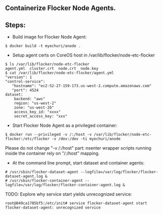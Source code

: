 ## Containerize Flocker Node Agents.


## Steps:

 * Build image for Flocker Node Agent:

```
$ docker build -t myechuri/anode .
```

 * Setup  agent certs on CoreOS host in /var/lib/flocker/node-etc-flocker

```
$ ls /var/lib/flocker/node-etc-flocker
agent.yml  cluster.crt  node.crt  node.key
$ cat /var/lib/flocker/node-etc-flocker/agent.yml 
"version": 1
"control-service":
   "hostname": "ec2-52-27-159-173.us-west-2.compute.amazonaws.com"
   "port": 4524
dataset:
    backend: "aws"
    region: "us-west-2"
    zone: "us-west-2b"
    access_key_id: "xxxx"
    secret_access_key: "xxx"
```

 * Start Flocker Node Agent as a privileged container:

```
$ docker run --privileged -v /:/host -v /var/lib/flocker/node-etc-flocker:/etc/flocker -v /dev:/dev -ti myechuri/anode
```

Please do not change "-v /:/host" part: nsenter wrapper scripts running inside the container rely on "/:/host" mapping.

 * At the command line prompt, start dataset and container agents:

```
# /usr/sbin/flocker-dataset-agent --logfile=/var/log/flocker/flocker-dataset-agent.log &
# /usr/sbin/flocker-container-agent --logfile=/var/log/flocker/flocker-container-agent.log &

```

TODO: Explore why service start yields unrecognized service:

```
root@849ca1785bf5:/etc/init# service flocker-dataset-agent start
flocker-dataset-agent: unrecognized service
```
